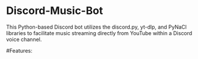 # Discord-Music-Bot
This Python-based Discord bot utilizes the discord.py, yt-dlp, and PyNaCl libraries to facilitate music streaming directly from YouTube within a Discord voice channel.

#Features: 
